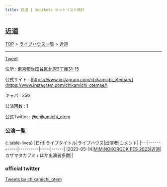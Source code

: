 ```yaml
---
title: 近道 | 3markets セットリスト統計
---
```

## 近道

[TOP](/setlist/) > [ライブハウス一覧](livehouses.html) > 近道

___

<a href="https://twitter.com/share?ref_src=twsrc%5Etfw" data-text="3markets[ ]セットリスト > 近道" class="twitter-share-button" data-via="3markets" data-hashtags="3markets" data-related="3markets" data-show-count="false">Tweet</a>

住所
:    <a href="https://www.google.co.jp/maps/search/%E6%9D%B1%E4%BA%AC%E9%83%BD%E4%B8%96%E7%94%B0%E8%B0%B7%E5%8C%BA%E5%8C%97%E6%B2%A23%E4%B8%81%E7%9B%AE31-15" rel="noopener noreferrer" target="_blank">東京都世田谷区北沢3丁目31-15</a>

公式サイト
:    [https://www.instagram.com/chikamichi_otemae/](https://www.instagram.com/chikamichi_otemae/)

キャパ
:    250

公演回数
: 1


公式Twitter
: <a href="https://twitter.com/chikamichi_otem">@chikamichi_otem</a>


### 公演一覧

{:.table-lives}
|日付|ライブタイトル|ライブハウス|出演者|コメント|
|---|------------|----------|-----|------|
|<span class="nowrap">2023-05-14</span>|[MiMiNOKOROCK FES 2023](live067.html)|[近道](livehouse059.html)|カザマタカフミ / ほか出演者多数||




### official twitter

<a class="twitter-timeline" href="https://twitter.com/chikamichi_otem?ref_src=twsrc%5Etfw">Tweets by chikamichi_otem</a> <script async src="https://platform.twitter.com/widgets.js" charset="utf-8"></script>


<script async src="https://platform.twitter.com/widgets.js" charset="utf-8"></script>